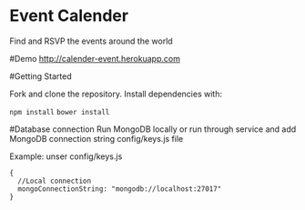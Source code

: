 # Event Calender
Find and RSVP the events around the world

#Demo
http://calender-event.herokuapp.com

#Getting Started

Fork and clone the repository. Install dependencies with:

``npm install``
``bower install``

#Database connection
Run MongoDB locally or run through service and add MongoDB connection string config/keys.js file

Example: unser config/keys.js
```
{
  //Local connection
  mongoConnectionString: "mongodb://localhost:27017"
}
```


